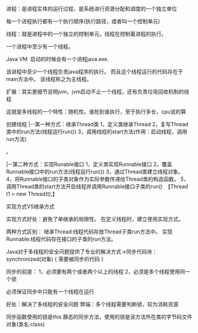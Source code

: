 
进程：是进程实体的运行过程，是系统进行资源分配和调度的一个独立单位


每一个进程执行都有一个执行顺序(执行路径，或者叫一个控制单元)






线程：就是进程中的一个独立的控制单元。线程在控制着进程的执行。


一个进程中至少有一个线程。


Java VM  启动的时候会有一个进程java.exe.


该进程中至少一个线程负责java程序的执行。
而且这个线程运行的代码存在于main方法中。
该线程称之为主线程。


扩展：其实更细节说明jvm，jvm启动不止一个线程，还有负责垃圾回收机制的线程




这就是多线程的一个特性：随机性。谁抢到谁执行，至于执行多长，cpu说的算


创建线程
|--第一种方式：继承Thread类
1，定义类继承Thread
2，复写Thread类中的run方法(线程运行run())
3，调用线程的start方法(作用：启动线程，调用run方法)




。


|--第二种方式：实现Runable接口
1，定义类实现Runnable接口
2，覆盖Runnable接口中的run方法(线程运行run())
3，通过Thread类建立线程对象。
4，将Runnable接口的子类对象作为实际参数传递给Thread类的构造函数。
5，调用Thread类的start方法开启线程并调用Runnable接口子类的run()
 【Thread t1 = new Thread(t);】


实现方式VS继承方式


实现方式好处：避免了单继承的局限性。
在定义线程时，建立使用实现方式。


两种方式区别：
继承Thread:线程代码存放Thread子类run方法中。
实现Runnable:线程代码存在接口的子类的run方法。






Java对于多线程的安全问题提供了专业的解决方式→同步代码块：
synchronized(对象)
{
需要被同步的代码
}


同步的前提：
1，必须要有两个或者两个以上的线程
2，必须是多个线程使用同一个锁


必须保证同步中只能有一个线程在运行


好处：解决了多线程的安全问题
弊端：多个线程需要判断锁，较为消耗资源




同步函数使用的锁是this
静态的同步方法，使用的锁是该方法所在类的字节码文件对象(类名.class)

